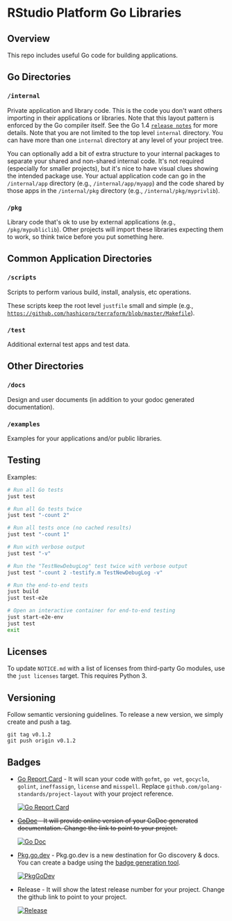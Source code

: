 # RStudio Platform Go Libraries

## Overview

This repo includes useful Go code for building applications.

## Go Directories

### `/internal`

Private application and library code. This is the code you don't want others importing in their applications or libraries. Note that this layout pattern is enforced by the Go compiler itself. See the Go 1.4 [`release notes`](https://golang.org/doc/go1.4#internalpackages) for more details. Note that you are not limited to the top level `internal` directory. You can have more than one `internal` directory at any level of your project tree.

You can optionally add a bit of extra structure to your internal packages to separate your shared and non-shared internal code. It's not required (especially for smaller projects), but it's nice to have visual clues showing the intended package use. Your actual application code can go in the `/internal/app` directory (e.g., `/internal/app/myapp`) and the code shared by those apps in the `/internal/pkg` directory (e.g., `/internal/pkg/myprivlib`).

### `/pkg`

Library code that's ok to use by external applications (e.g., `/pkg/mypubliclib`). Other projects will import these libraries expecting them to work, so think twice before you put something here.

## Common Application Directories

### `/scripts`

Scripts to perform various build, install, analysis, etc operations.

These scripts keep the root level `justfile` small and simple (e.g., [`https://github.com/hashicorp/terraform/blob/master/Makefile`](https://github.com/hashicorp/terraform/blob/master/Makefile)).

### `/test`

Additional external test apps and test data.

## Other Directories

### `/docs`

Design and user documents (in addition to your godoc generated documentation).

### `/examples`

Examples for your applications and/or public libraries.

## Testing

Examples:

```bash
# Run all Go tests
just test

# Run all Go tests twice
just test "-count 2"

# Run all tests once (no cached results)
just test "-count 1"

# Run with verbose output
just test "-v"

# Run the "TestNewDebugLog" test twice with verbose output
just test "-count 2 -testify.m TestNewDebugLog -v"

# Run the end-to-end tests
just build
just test-e2e

# Open an interactive container for end-to-end testing
just start-e2e-env
just test
exit
```

## Licenses

To update `NOTICE.md` with a list of licenses from third-party Go modules,
use the `just licenses` target. This requires Python 3.

## Versioning

Follow semantic versioning guidelines. To release a new version, we simply
create and push a tag.

```shell
git tag v0.1.2
git push origin v0.1.2
```

## Badges

* [Go Report Card](https://goreportcard.com/) - It will scan your code with `gofmt`, `go vet`, `gocyclo`, `golint`, `ineffassign`, `license` and `misspell`. Replace `github.com/golang-standards/project-layout` with your project reference.

    [![Go Report Card](https://goreportcard.com/badge/github.com/golang-standards/project-layout?style=flat-square)](https://goreportcard.com/report/github.com/golang-standards/project-layout)

* ~~[GoDoc](http://godoc.org) - It will provide online version of your GoDoc generated documentation. Change the link to point to your project.~~

    [![Go Doc](https://img.shields.io/badge/godoc-reference-blue.svg?style=flat-square)](http://godoc.org/github.com/golang-standards/project-layout)

* [Pkg.go.dev](https://pkg.go.dev) - Pkg.go.dev is a new destination for Go discovery & docs. You can create a badge using the [badge generation tool](https://pkg.go.dev/badge).

    [![PkgGoDev](https://pkg.go.dev/badge/github.com/golang-standards/project-layout)](https://pkg.go.dev/github.com/golang-standards/project-layout)

* Release - It will show the latest release number for your project. Change the github link to point to your project.

    [![Release](https://img.shields.io/github/release/golang-standards/project-layout.svg?style=flat-square)](https://github.com/golang-standards/project-layout/releases/latest)
